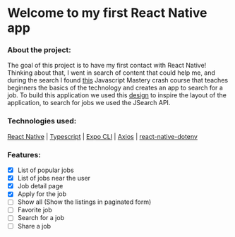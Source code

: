 # Welcome to my first React Native app
### About the project:
The goal of this project is to have my first contact with React Native! Thinking about that, I went in search of content that could help me, and during the search I found [this](https://www.youtube.com/watch?v=mJ3bGvy0WAY&ab_channel=JavaScriptMastery) Javascript Mastery crash course that teaches beginners the basics of the technology and creates an app to search for a job. To build this application we used this [design](https://www.youtube.com/redirect?event=video_description&redir_token=QUFFLUhqbnZxbEhIbHVETEdiVGc3dUQtWG5SYzFzTHZWd3xBQ3Jtc0tuT00xY0pkTXlTaEh5bTVZc1pmTmd0RVlVaUpxYVFnSV9iekJ0S2tYeFFQUmxTamh3UUFHcWtpRFNxbTNPal8yRDFiMWwydS0wakJtVWRYS29iWVhlNWxzU291MUFXRF9qZXNZelNGcEFGcjUyNTRlTQ&q=https://dribbble.com/shots/11867493-Job-finder-Mobile-UI-Job-list&v=mJ3bGvy0WAY) to inspire the layout of the application, to search for jobs we used the JSearch API.

### Technologies used:
[React Native](https://reactnative.dev/) | 
[Typescript](https://www.typescriptlang.org/) | 
[Expo CLI](https://expo.dev/) | 
[Axios](https://axios-http.com/ptbr/) | 
[react-native-dotenv](https://www.npmjs.com/package/react-native-dotenv)
### Features:

- [x] List of popular jobs
- [x] List of jobs near the user
- [x] Job detail page
- [x] Apply for the job
- [ ] Show all (Show the listings in paginated form)
- [ ] Favorite job
- [ ] Search for a job
- [ ] Share a job
